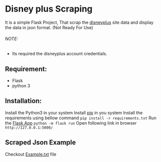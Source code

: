 # Disney plus Scraping
It is a simple Flask Project, That scrap the [disneyplus](https://www.disneyplus.com/) site data and display the data in json format. (Not Ready For Use)

###### NOTE:
- Its required the disneyplus account credentials.

## Requirement:
- Flask 
- python 3

## Installation:
Install the Python3 in your system
Install [pip](https://pip.pypa.io/en/stable/installing/) in you system
Install the requirements using bellow command
`pip install -r requirements.txt`
Run the [Flask App](https://flask.palletsprojects.com/en/1.1.x/quickstart/#quickstart)
`python -m flask run`
Open following link in browser
`http://127.0.0.1:5000/`

## Scraped Json Example
Checkout [Example.txt](https://github.com/jitender0514/disneyplusScraping/blob/master/Example.txt) file